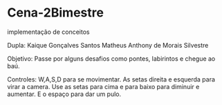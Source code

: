 # Cena-2Bimestre
implementação de conceitos

Dupla:
Kaique Gonçalves Santos 
Matheus Anthony de Morais Silvestre

Objetivo:
Passe por alguns desafios como pontes, labirintos e chegue ao baú.

Controles:
W,A,S,D para se movimentar.
As setas direita e esquerda para virar a camera.
Use as setas para cima e para baixo para diminuir e aumentar.
E o espaço para dar um pulo.
